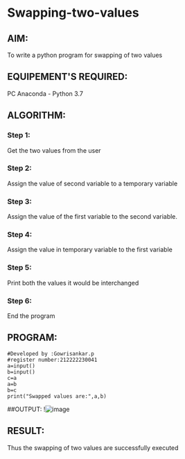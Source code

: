 # Swapping-two-values
## AIM:
To write a python program for swapping of two values
## EQUIPEMENT'S REQUIRED: 
PC
Anaconda - Python 3.7
## ALGORITHM: 
### Step 1:
Get the two values from the user
### Step 2: 
Assign the value of second variable to a temporary variable 
### Step 3: 
Assign the value of the first variable to the second variable.
### Step 4:  
Assign the value in temporary variable to the first variable
### Step 5: 
Print both the values it would be interchanged
### Step 6: 
End the program

## PROGRAM:
```
#Developed by :Gowrisankar.p
#register number:212222230041
a=input()
b=input()
c=a
a=b
b=c
print("Swapped values are:",a,b)
```

##OUTPUT:
!![image](https://github.com/gowrisankarponnusamy/Swapping-two-values/assets/121081515/fa569aac-fa4e-4854-a13c-8d79bccb9c71)



## RESULT:
Thus the swapping of two values are successfully executed



